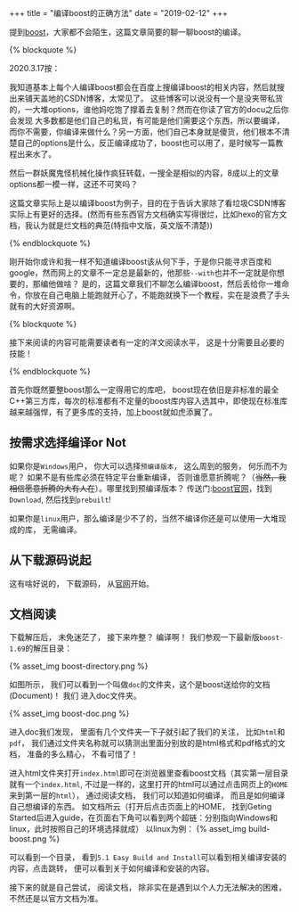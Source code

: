 +++
title = "编译boost的正确方法"
date = "2019-02-12"
+++

提到[boost](https://www.boost.org)，大家都不会陌生，这篇文章简要的聊一聊boost的编译。

{% blockquote %}

2020.3.17按：

我知道基本上每个人编译boost都会在百度上搜编译boost的相关内容，然后就搜出来铺天盖地的CSDN博客，太常见了。
这些博客可以说没有一个是没夹带私货的，一大堆options，谁他妈吃饱了撑着去复制？然而在你读了官方的docu之后你会发现
大多数都是他们自己的私货，有可能是他们需要这个东西，所以要编译，而你不需要，你编译来做什么？另一方面，他们自己本身就是傻货，他们根本不清楚自己的options是什么，反正编译成功了，boost也可以用了，是时候写一篇教程出来水了。

然后一群妖魔鬼怪机械化操作疯狂转载，一搜全是相似的内容，8成以上的文章options都一模一样，这还不可笑吗？

这篇文章实际上是以编译boost为例子，目的在于告诉大家除了看垃圾CSDN博客实际上有更好的选择。(然而有些东西官方文档确实写得很烂，比如hexo的官方文档，我认为就是烂文档的典范(特指中文版，英文版不清楚))

{% endblockquote %}



刚开始你或许和我一样不知道编译boost该从何下手，于是你只能寻求百度和google，然而网上的文章不一定总是最新的，他那些`--with`也并不一定就是你想要的，那编他做啥？ 是的，这篇文章我们不聊怎么编译boost，然后丢给你一堆命令，你放在自己电脑上能跑就开心了，不能跑就换下一个教程，实在是浪费了手头就有的大好资源啊。

{% blockquote %}

接下来阅读的内容可能需要读者有一定的洋文阅读水平， 这是十分需要且必要的技能！

{% endblockquote %}

首先你既然要整boost那么一定得用它的库吧， boost现在依旧是非标准的最全C++第三方库，每次的标准都有不定量的boost库内容入选其中，即使现在标准库越来越强悍，有了更多库的支持，加上boost就如虎添翼了。



## 按需求选择编译or Not

如果你是`Windows`用户， 你大可以选择`预编译版本`， 这么周到的服务， 何乐而不为呢？ 如果不是有些库必须在特定平台重新编译， 否则谁愿意折腾呢？（~~当然，我相信愿意折腾的大有人在~~）。哪里找到预编译版本？ 传送门:[boost官网](https://www.boost.org)，找到`Download`, 然后找到`prebuilt`!

如果你是`linux`用户，那么编译是少不了的，当然不编译你还是可以使用一大堆现成的库， 无需编译。

## 从下载源码说起

这有啥好说的， 下载源码， 从[官网](https://www.boost.org)开始。

## 文档阅读

下载解压后， 未免迷茫了， 接下来咋整？ 编译啊！ 我们参观一下最新版`boost-1.69`的解压目录：

{% asset_img boost-directory.png %}

如图所示， 我们可以看到一个叫做`doc`的文件夹，这个是boost送给你的文档(Document)！ 我们
进入doc文件夹。

{% asset_img boost-doc.png %}

进入doc我们发现， 里面有几个文件夹一下子就引起了我们的关注， 比如`html`和`pdf`， 我们通过文件夹名称就可以猜测出里面分别放的是html格式和pdf格式的文档， 准备的多么精心， 不看可惜了！

进入html文件夹打开`index.html`即可在浏览器里查看boost文档（其实第一层目录就有一个`index.html`, 不过是一样的，这里打开的html可以通过点击网页上的`HOME`来到第一层的`html`）， 通过阅读文档， 我们可以知道如何编译， 而且是如何编译自己想编译的东西。 如文档所云（打开后点击页面上的HOME， 找到Geting Started后进入guide，在页面右下角可以看到两个超链：分别指向Windows和linux，此时按照自己的环境选择就成）
以linux为例：
{% asset_img build-boost.png %}

可以看到一个目录， 看到`5.1 Easy Build and Install`可以看到相关编译安装的内容，点击跳转， 便可以看到关于如何编译和安装的内容。

接下来的就是自己尝试， 阅读文档， 除非实在是遇到以个人力无法解决的困难， 不然还是以官方文档为准。






